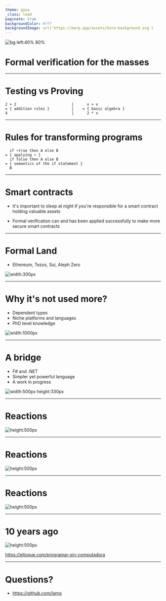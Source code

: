 ```yaml
---
theme: gaia
_class: lead
paginate: true
backgroundColor: #fff
backgroundImage: url('https://marp.app/assets/hero-background.svg')
---
```


![bg left:40% 80%](../images/wybe_transparent_background.png)


# Formal verification for the masses

---

# Testing vs Proving

```
2 + 2                         |      x + x  
= { addition rules }          |    = { basic algebra } 
4                             |      2 * x  
```

---

# Rules for transforming programs

```
  if ¬true then A else B
= { applying ¬ }
  if false then A else B
= { semantics of the if statement }
  B
```
---

# Smart contracts

- It's important to sleep at night if you're responsible for a smart contract holding valuable assets

- Formal verification can and has been applied successfully to make more secure smart contracts

---

# Formal Land

- Ethereum, Tezos, Sui, Aleph Zero

![width:300px](./formal_land_logo.png)

---

# Why it's not used more?

- Dependent types
- Niche platforms and languages
- PhD level knowledge

![width:1000px](./agda_proof.png)

---

# A bridge

- F# and .NET
- Simpler yet powerful language
- A work in progress

![width:500px height:330px](../images/double_negation.png)

---

# Reactions

![height:500px](./x_twitter_post.png)

---

# Reactions

![height:500px](./linkedin_reactions.png)

---

# Reactions

![height:500px](./stargazers.png)

---

# 10 years ago

![height:500px](./10_years_ago.png)

https://eltoque.com/programar-sin-computadora

---

# Questions?

- https://github.com/lamg